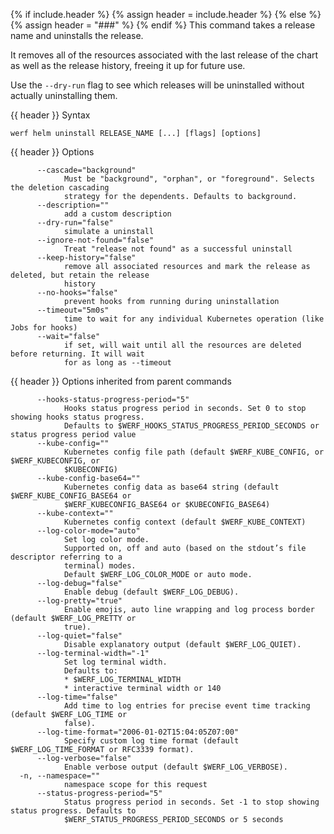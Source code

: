{% if include.header %}
{% assign header = include.header %}
{% else %}
{% assign header = "###" %}
{% endif %}
This command takes a release name and uninstalls the release.

It removes all of the resources associated with the last release of the chart as well as the release history, freeing it up for future use.

Use the `--dry-run` flag to see which releases will be uninstalled without actually uninstalling them.

{{ header }} Syntax

```shell
werf helm uninstall RELEASE_NAME [...] [flags] [options]
```

{{ header }} Options

```shell
      --cascade="background"
            Must be "background", "orphan", or "foreground". Selects the deletion cascading         
            strategy for the dependents. Defaults to background.
      --description=""
            add a custom description
      --dry-run="false"
            simulate a uninstall
      --ignore-not-found="false"
            Treat "release not found" as a successful uninstall
      --keep-history="false"
            remove all associated resources and mark the release as deleted, but retain the release 
            history
      --no-hooks="false"
            prevent hooks from running during uninstallation
      --timeout="5m0s"
            time to wait for any individual Kubernetes operation (like Jobs for hooks)
      --wait="false"
            if set, will wait until all the resources are deleted before returning. It will wait    
            for as long as --timeout
```

{{ header }} Options inherited from parent commands

```shell
      --hooks-status-progress-period="5"
            Hooks status progress period in seconds. Set 0 to stop showing hooks status progress.   
            Defaults to $WERF_HOOKS_STATUS_PROGRESS_PERIOD_SECONDS or status progress period value
      --kube-config=""
            Kubernetes config file path (default $WERF_KUBE_CONFIG, or $WERF_KUBECONFIG, or         
            $KUBECONFIG)
      --kube-config-base64=""
            Kubernetes config data as base64 string (default $WERF_KUBE_CONFIG_BASE64 or            
            $WERF_KUBECONFIG_BASE64 or $KUBECONFIG_BASE64)
      --kube-context=""
            Kubernetes config context (default $WERF_KUBE_CONTEXT)
      --log-color-mode="auto"
            Set log color mode.
            Supported on, off and auto (based on the stdout’s file descriptor referring to a        
            terminal) modes.
            Default $WERF_LOG_COLOR_MODE or auto mode.
      --log-debug="false"
            Enable debug (default $WERF_LOG_DEBUG).
      --log-pretty="true"
            Enable emojis, auto line wrapping and log process border (default $WERF_LOG_PRETTY or   
            true).
      --log-quiet="false"
            Disable explanatory output (default $WERF_LOG_QUIET).
      --log-terminal-width="-1"
            Set log terminal width.
            Defaults to:
            * $WERF_LOG_TERMINAL_WIDTH
            * interactive terminal width or 140
      --log-time="false"
            Add time to log entries for precise event time tracking (default $WERF_LOG_TIME or      
            false).
      --log-time-format="2006-01-02T15:04:05Z07:00"
            Specify custom log time format (default $WERF_LOG_TIME_FORMAT or RFC3339 format).
      --log-verbose="false"
            Enable verbose output (default $WERF_LOG_VERBOSE).
  -n, --namespace=""
            namespace scope for this request
      --status-progress-period="5"
            Status progress period in seconds. Set -1 to stop showing status progress. Defaults to  
            $WERF_STATUS_PROGRESS_PERIOD_SECONDS or 5 seconds
```

